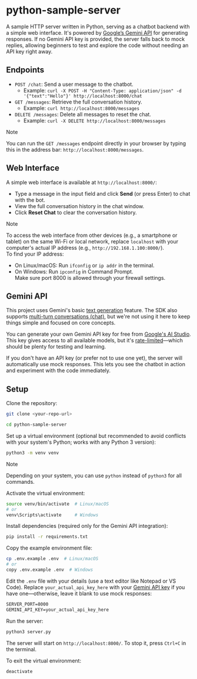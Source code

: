 # python-sample-server

A sample HTTP server written in Python, serving as a chatbot backend with a simple web interface. It's powered by [Google’s Gemini API](https://ai.google.dev/gemini-api/docs) for generating responses. If no Gemini API key is provided, the server falls back to mock replies, allowing beginners to test and explore the code without needing an API key right away.

## Endpoints

- `POST /chat`: Send a user message to the chatbot.
  - Example: `curl -X POST -H "Content-Type: application/json" -d '{"text":"Hello"}' http://localhost:8000/chat`
- `GET /messages`: Retrieve the full conversation history.
  - Example: `curl http://localhost:8000/messages`
- `DELETE /messages`: Delete all messages to reset the chat.
  - Example: `curl -X DELETE http://localhost:8000/messages`

> [!NOTE]  
> You can run the `GET /messages` endpoint directly in your browser by typing this in the address bar: `http://localhost:8000/messages`.

## Web Interface

A simple web interface is available at `http://localhost:8000/`:
- Type a message in the input field and click **Send** (or press Enter) to chat with the bot.
- View the full conversation history in the chat window.
- Click **Reset Chat** to clear the conversation history.

> [!NOTE]  
> To access the web interface from other devices (e.g., a smartphone or tablet) on the same Wi-Fi or local network, replace `localhost` with your computer's actual IP address (e.g., `http://192.168.1.100:8000/`).  
> To find your IP address:  
> - On Linux/macOS: Run `ifconfig` or `ip addr` in the terminal.  
> - On Windows: Run `ipconfig` in Command Prompt.  
> Make sure port 8000 is allowed through your firewall settings.

## Gemini API

This project uses Gemini's basic [text generation](https://ai.google.dev/gemini-api/docs/text-generation) feature. The SDK also supports [multi-turn conversations (chat)](https://ai.google.dev/gemini-api/docs/text-generation#multi-turn-conversations), but we're not using it here to keep things simple and focused on core concepts.

You can generate your own Gemini API key for free from [Google's AI Studio](https://aistudio.google.com/apikey). This key gives access to all available models, but it's [rate-limited](https://ai.google.dev/gemini-api/docs/rate-limits)—which should be plenty for testing and learning.  

If you don't have an API key (or prefer not to use one yet), the server will automatically use mock responses. This lets you see the chatbot in action and experiment with the code immediately.

## Setup

Clone the repository:

```sh
git clone <your-repo-url>

cd python-sample-server
```

Set up a virtual environment (optional but recommended to avoid conflicts with your system's Python; works with any Python 3 version):

```sh
python3 -m venv venv
```

> [!NOTE]  
> Depending on your system, you can use `python` instead of `python3` for all commands.

Activate the virtual environment:

```sh
source venv/bin/activate  # Linux/macOS
# or
venv\Scripts\activate     # Windows
```

Install dependencies (required only for the Gemini API integration):

```sh
pip install -r requirements.txt
```

Copy the example environment file:

```sh
cp .env.example .env  # Linux/macOS
# or
copy .env.example .env  # Windows
```

Edit the `.env` file with your details (use a text editor like Notepad or VS Code). Replace `your_actual_api_key_here` with your [Gemini API key](https://aistudio.google.com/apikey) if you have one—otherwise, leave it blank to use mock responses:

```txt
SERVER_PORT=8000
GEMINI_API_KEY=your_actual_api_key_here
```

Run the server:

```sh
python3 server.py
```

The server will start on `http://localhost:8000/`. To stop it, press `Ctrl+C` in the terminal.

To exit the virtual environment:

```sh
deactivate
```
